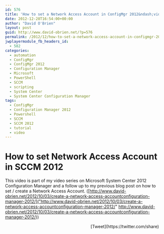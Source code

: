 ```yaml
---
id: 576
title: 'How to set a Network Access Account in ConfigMgr 2012&ndash;video'
date: 2012-12-28T16:54:00+00:00
author: "David O'Brien"
layout: post
guid: http://www.david-obrien.net/?p=576
permalink: /2012/12/how-to-set-a-network-access-account-in-configmgr-2012video/
jwplayermodule_fb_headers_id:
  - 582
categories:
  - automation
  - ConfigMgr
  - ConfigMgr 2012
  - Configuration Manager
  - Microsoft
  - PowerShell
  - SCCM
  - scripting
  - System Center
  - System Center Configuration Manager
tags:
  - ConfigMgr
  - Configuration Manager 2012
  - Powershell
  - SCCM
  - SCCM 2012
  - tutorial
  - video
---
```

# How to set Network Access Account in SCCM 2012

This video is part of my video series on Microsoft System Center 2012 Configuration Manager and a follow up to my previous blog post on how to set / create a Network Access Account. ([http://www.david-obrien.net/2012/10/03/create-a-network-access-accountconfiguration-manager-2012/]("http://www.david-obrien.net/2012/10/03/create-a-network-access-accountconfiguration-manager-2012/" http://www.david-obrien.net/2012/10/03/create-a-network-access-accountconfiguration-manager-2012/))

<div class="wlWriterEditableSmartContent" id="scid:5737277B-5D6D-4f48-ABFC-DD9C333F4C5D:bd95ccef-6708-4054-9ca1-832bb2d7d5ef" style="float: none; margin: 0px; display: inline; padding: 0px;">
  <div class='jwplayer' id='jwplayer-1'>
  </div>
</div>

<div class="wlWriterEditableSmartContent" style="float: none; margin: 0px; display: inline; padding: 0px;">
</div>

<div style="float: right; margin-left: 10px;">
  [Tweet](https://twitter.com/share)
</div>

